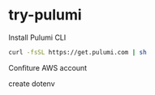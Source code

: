 # try-pulumi

Install Pulumi CLI

```sh
curl -fsSL https://get.pulumi.com | sh
```

Confiture AWS account

create dotenv
